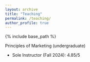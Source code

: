 ```yaml
---
layout: archive
title: "Teaching"
permalink: /teaching/
author_profile: true
---
```


{% include base_path %}

Principles of Marketing (undergraduate)
* Sole Instructor (Fall 2024): 4.85/5